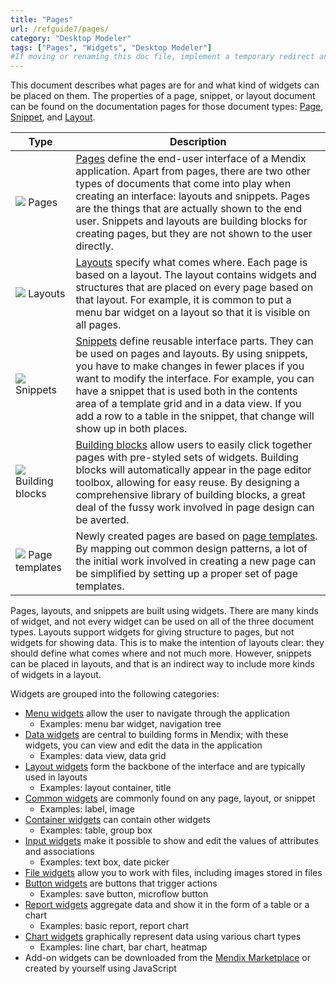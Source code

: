 ```yaml
---
title: "Pages"
url: /refguide7/pages/
category: "Desktop Modeler"
tags: ["Pages", "Widgets", "Desktop Modeler"]
#If moving or renaming this doc file, implement a temporary redirect and let the respective team know they should update the URL in the product. See Mapping to Products for more details.
---
```


This document describes what pages are for and what kind of widgets can be placed on them. The properties of a page, snippet, or layout document can be found on the documentation pages for those document types: [Page](/refguide7/page/), [Snippet](/refguide7/snippet/), and [Layout](/refguide7/layout/).

Type | Description
--- | ---
[![](/attachments/refguide7/desktop-modeler/pages/page-icon.png)](/refguide7/pages/) Pages | [Pages](/refguide7/page/) define the end-user interface of a Mendix application. Apart from pages, there are two other types of documents that come into play when creating an interface: layouts and snippets. Pages are the things that are actually shown to the end user. Snippets and layouts are building blocks for creating pages, but they are not shown to the user directly.
[![](/attachments/refguide7/desktop-modeler/pages/layout-icon.png)](/refguide7/layout/) Layouts | [Layouts](/refguide7/layout/) specify what comes where. Each page is based on a layout. The layout contains widgets and structures that are placed on every page based on that layout. For example, it is common to put a menu bar widget on a layout so that it is visible on all pages. 
[![](/attachments/refguide7/desktop-modeler/pages/snippet-icon.png)](/refguide7/snippet/) Snippets | [Snippets](/refguide7/snippet/) define reusable interface parts. They can be used on pages and layouts. By using snippets, you have to make changes in fewer places if you want to modify the interface. For example, you can have a snippet that is used both in the contents area of a template grid and in a data view. If you add a row to a table in the snippet, that change will show up in both places.
[![](/attachments/refguide7/desktop-modeler/pages/building-block-icon.png)](/refguide7/building-block/) Building blocks | [Building blocks](/refguide7/building-block/) allow users to easily click together pages with pre-styled sets of widgets. Building blocks will automatically appear in the page editor toolbox, allowing for easy reuse. By designing a comprehensive library of building blocks, a great deal of the fussy work involved in page design can be averted.  
[![](/attachments/refguide7/desktop-modeler/pages/page-template-icon.png)](/refguide7/page-templates/) Page templates | Newly created pages are based on [page templates](/refguide7/page-templates/). By mapping out common design patterns, a lot of the initial work involved in creating a new page can be simplified by setting up a proper set of page templates. 

Pages, layouts, and snippets are built using widgets. There are many kinds of widget, and not every widget can be used on all of the three document types. Layouts support widgets for giving structure to pages, but not widgets for showing data. This is to make the intention of layouts clear: they should define what comes where and not much more. However, snippets can be placed in layouts, and that is an indirect way to include more kinds of widgets in a layout.

Widgets are grouped into the following categories:

* [Menu widgets](/refguide7/menu-widgets/) allow the user to navigate through the application
    * Examples: menu bar widget, navigation tree
* [Data widgets](/refguide7/data-widgets/) are central to building forms in Mendix; with these widgets, you can view and edit the data in the application
    * Examples: data view, data grid
* [Layout widgets](/refguide7/layout-widgets/) form the backbone of the interface and are typically used in layouts
    * Examples: layout container, title
* [Common widgets](/refguide7/common-widgets/) are commonly found on any page, layout, or snippet
    * Examples: label, image
* [Container widgets](/refguide7/container-widgets/) can contain other widgets
    * Examples: table, group box
* [Input widgets](/refguide7/input-widgets/) make it possible to show and edit the values of attributes and associations
    * Examples: text box, date picker
* [File widgets](/refguide7/file-widgets/) allow you to work with files, including images stored in files
* [Button widgets](/refguide7/button-widgets/) are buttons that trigger actions
    * Examples: save button, microflow button
* [Report widgets](/refguide7/report-widgets/) aggregate data and show it in the form of a table or a chart
    * Examples: basic report, report chart
* [Chart widgets](/refguide7/chart-widgets/) graphically represent data using various chart types
    * Examples: line chart, bar chart, heatmap
* Add-on widgets can be downloaded from the [Mendix Marketplace](https://marketplace.mendix.com/) or created by yourself using JavaScript
